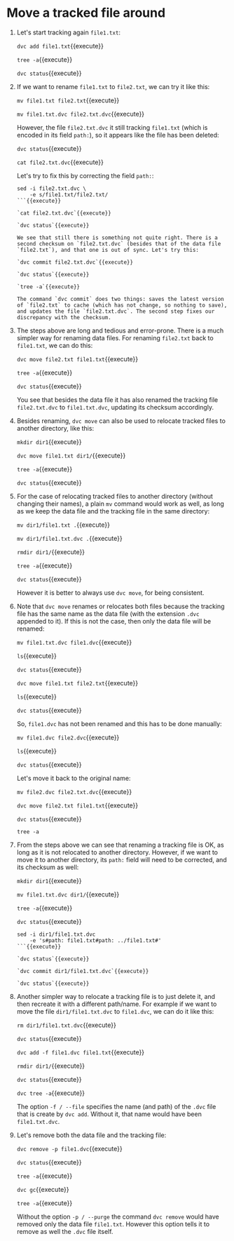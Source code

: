 # Move a tracked file around

1. Let's start tracking again `file1.txt`:

   `dvc add file1.txt`{{execute}}
   
   `tree -a`{{execute}}

   `dvc status`{{execute}}
   
2. If we want to rename `file1.txt` to `file2.txt`, we can try it like
   this:
   
   `mv file1.txt file2.txt`{{execute}}
   
   `mv file1.txt.dvc file2.txt.dvc`{{execute}}
   
   However, the file `file2.txt.dvc` it still tracking `file1.txt`
   (which is encoded in its field `path:`), so it appears like the
   file has been deleted:

   `dvc status`{{execute}}
   
   `cat file2.txt.dvc`{{execute}}
   
   Let's try to fix this by correcting the field `path:`:
   
   ```
   sed -i file2.txt.dvc \
       -e s/file1.txt/file2.txt/
   ```{{execute}}
       
   `cat file2.txt.dvc`{{execute}}
   
   `dvc status`{{execute}}
   
   We see that still there is something not quite right. There is a
   second checksum on `file2.txt.dvc` (besides that of the data file
   `file2.txt`), and that one is out of sync. Let's try this:
   
   `dvc commit file2.txt.dvc`{{execute}}
   
   `dvc status`{{execute}}
   
   `tree -a`{{execute}}
   
   The command `dvc commit` does two things: saves the latest version
   of `file2.txt` to cache (which has not change, so nothing to save),
   and updates the file `file2.txt.dvc`. The second step fixes our
   discrepancy with the checksum.

3. The steps above are long and tedious and error-prone. There is a
   much simpler way for renaming data files. For renaming `file2.txt`
   back to `file1.txt`, we can do this:
   
   `dvc move file2.txt file1.txt`{{execute}}
   
   `tree -a`{{execute}}
   
   `dvc status`{{execute}}
   
   You see that besides the data file it has also renamed the tracking
   file `file2.txt.dvc` to `file1.txt.dvc`, updating its checksum
   accordingly.

4. Besides renaming, `dvc move` can also be used to relocate tracked
   files to another directory, like this:
   
   `mkdir dir1`{{execute}}
   
   `dvc move file1.txt dir1/`{{execute}}
   
   `tree -a`{{execute}}
   
   `dvc status`{{execute}}
   
5. For the case of relocating tracked files to another directory
   (without changing their names), a plain `mv` command would work as
   well, as long as we keep the data file and the tracking file in the
   same directory:
   
   `mv dir1/file1.txt .`{{execute}}
   
   `mv dir1/file1.txt.dvc .`{{execute}}
   
   `rmdir dir1/`{{execute}}
   
   `tree -a`{{execute}}
   
   `dvc status`{{execute}}
   
   However it is better to always use `dvc move`, for being
   consistent.
   
6. Note that `dvc move` renames or relocates both files because the
   tracking file has the same name as the data file (with the
   extension `.dvc` appended to it). If this is not the case, then
   only the data file will be renamed:

   `mv file1.txt.dvc file1.dvc`{{execute}}
   
   `ls`{{execute}}
   
   `dvc status`{{execute}}
   
   `dvc move file1.txt file2.txt`{{execute}}
   
   `ls`{{execute}}
   
   `dvc status`{{execute}}
   
   So, `file1.dvc` has not been renamed and this has to be done
   manually:
   
   `mv file1.dvc file2.dvc`{{execute}}
   
   `ls`{{execute}}
   
   `dvc status`{{execute}}

   Let's move it back to the original name:
   
   `mv file2.dvc file2.txt.dvc`{{execute}}
   
   `dvc move file2.txt file1.txt`{{execute}}
   
   `dvc status`{{execute}}
   
   `tree -a`

7. From the steps above we can see that renaming a tracking file is
   OK, as long as it is not relocated to another directory. However,
   if we want to move it to another directory, its `path:` field will
   need to be corrected, and its checksum as well:
   
   `mkdir dir1`{{execute}}
   
   `mv file1.txt.dvc dir1/`{{execute}}
   
   `tree -a`{{execute}}
   
   `dvc status`{{execute}}
   
   ```
   sed -i dir1/file1.txt.dvc
       -e 's#path: file1.txt#path: ../file1.txt#'
   ```{{execute}}
   
   `dvc status`{{execute}}
   
   `dvc commit dir1/file1.txt.dvc`{{execute}}
   
   `dvc status`{{execute}}
   
8. Another simpler way to relocate a tracking file is to just delete
   it, and then recreate it with a different path/name. For example if
   we want to move the file `dir1/file1.txt.dvc` to `file1.dvc`, we
   can do it like this:
   
   `rm dir1/file1.txt.dvc`{{execute}}
   
   `dvc status`{{execute}}
   
   `dvc add -f file1.dvc file1.txt`{{execute}}
   
   `rmdir dir1/`{{execute}}
   
   `dvc status`{{execute}}
   
   `dvc tree -a`{{execute}}
   
   The option `-f / --file` specifies the name (and path) of the
   `.dvc` file that is create by `dvc add`. Without it, that name
   would have been `file1.txt.dvc`.
   
8. Let's remove both the data file and the tracking file:

   `dvc remove -p file1.dvc`{{execute}}
   
   `dvc status`{{execute}}
   
   `tree -a`{{execute}}
   
   `dvc gc`{{execute}}
   
   `tree -a`{{execute}}
   
   Without the option `-p / --purge` the command `dvc remove` would
   have removed only the data file `file1.txt`. However this option
   tells it to remove as well the `.dvc` file itself.

